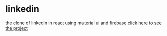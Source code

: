 # linkedin 
the clone of linkedin in react using material ui and firebase
[click here to see the project](https://linkedin-geekskool-2d210a.netlify.app/)
